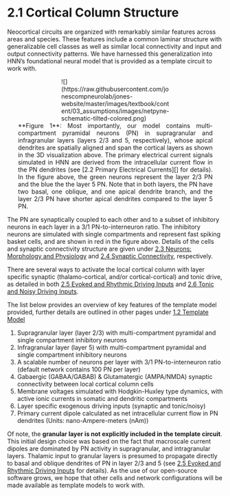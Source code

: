 <!--
# Title: 2.1 Cortical Column Structure
# Updated: 2024-11-14
#
# Contributors:
    # Dylan Daniels
-->

<!-- compare original: https://jonescompneurolab.github.io/hnn-under_the_hood/01_cortical-column-structure/01_cortical-column-structure -->

# 2.1 Cortical Column Structure

Neocortical circuits are organized with remarkably similar features across areas and species. These features include a common laminar structure with generalizable cell classes as well as similar local connectivity and input and output connectivity patterns. We have harnessed this generalization into HNN’s foundational neural model that is provided as a template circuit to work with.

<div style="display:block; width:50%; margin: 0 auto;">
![](https://raw.githubusercontent.com/jonescompneurolab/jones-website/master/images/textbook/content/03_assumptions/images/netpyne-schematic-tilted-colored.png)
</div>

<p style="text-align:justify; display: block; margin: 0 auto;width: 90%; font-size: 1em;">
**Figure 1**: Most importantly, our model contains multi-compartment pyramidal neurons (PN) in supragranular and infragranular layers (layers 2/3 and 5, respectively), whose apical dendrites are spatially aligned and span the cortical layers as shown in the 3D visualization above. The primary electrical current signals simulated in HNN are derived from the intracellular current flow in the PN dendrites (see [2.2 Primary Electrical Currents][] for details). In the figure above, the green neurons represent the layer 2/3 PN and the blue the the layer 5 PN. Note that in both layers, the PN have two basal, one oblique, and one apical dendrite branch, and the layer 2/3 PN have shorter apical dendrites compared to the layer 5 PN.
</p>

The PN are synaptically coupled to each other and to a subset of inhibitory neurons in each layer in a 3/1 PN-to-interneuron ratio. The inhibitory neurons are simulated with single compartments and represent fast spiking basket cells, and are shown in red in the figure above. Details of the cells and synaptic connectivity structure are given under [2.3 Neurons: Morphology and Physiology][] and [2.4 Synaptic Connectivity][], respectively.

There are several ways to activate the local cortical column with layer specific synaptic (thalamo-cortical, and/or cortical-cortical) and tonic drive, as detailed in both [2.5 Evoked and Rhythmic Driving Inputs][] and [2.6 Tonic and Noisy Driving Inputs][].

The list below provides an overview of key features of the template model provided, further details are outlined in other pages under [1.2 Template Model][]

1. Supragranular layer (layer 2/3) with multi-compartment pyramidal and single compartment inhibitory neurons
2. Infragranular layer (layer 5) with multi-compartment pyramidal and single compartment inhibitory neurons
3. A scalable number of neurons per layer with 3/1 PN-to-interneuron ratio (default network contains 100 PN per layer)
4. Gabaergic (GABAA/GABAB) & Glutamatergic (AMPA/NMDA) synaptic connectivity between local cortical column cells
5. Membrane voltages simulated with Hodgkin-Huxley type dynamics, with active ionic currents in somatic and dendritic compartments
6. Layer specific exogenous driving inputs (synaptic and tonic/noisy)
7. Primary current dipole calculated as net intracellular current flow in PN dendrites (Units: nano-Ampere-meters (nAm))

Of note, the **granular layer is not explicitly included in the template circuit**. This initial design choice was based on the fact that macroscale current dipoles are dominated by PN activity in supragranular, and intragranular layers. Thalamic input to granular layers is presumed to propagate directly to basal and oblique dendrites of PN in layer 2/3 and 5 (see [2.5 Evoked and Rhythmic Driving Inputs][] for details). As the use of our open-source software grows, we hope that other cells and network configurations will be made available as template models to work with.

[1.2 Template Model]: ../01_getting_started/template_model.html
[2.1 Cortical Column Structure]: ./cortical_column_structure.html
[2.2 Primary Electrical Currents]: ./primary_electric_currents.html
[2.3 Neurons: Morphology and Physiology]: ./neurons_morphology_and_physiology.html
[2.4 Synaptic Connectivity]: ./synaptic_connectivity.html
[2.5 Evoked and Rhythmic Driving Inputs]: ./evoked_and_rhythmic_driving_inputs.html
[2.6 Tonic and Noisy Driving Inputs]: ./tonic_and_noisy_driving_inputs.html
